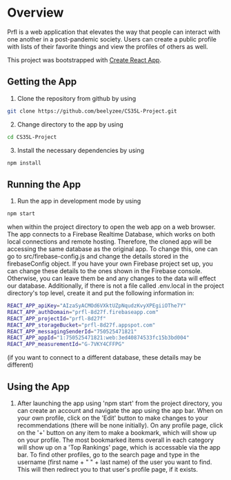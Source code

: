 # Overview

Prfl is a web application that elevates the way that people can interact with one another in a post-pandemic society. Users can create a public profile with lists of their favorite things and view the profiles of others as well.

This project was bootstrapped with [Create React App](https://github.com/facebook/create-react-app).

## Getting the App
1. Clone the repository from github by using
```sh
git clone https://github.com/beelyzee/CS35L-Project.git
```
2. Change directory to the app by using
```sh
cd CS35L-Project
```
3. Install the necessary dependencies by using
```sh
npm install
```

## Running the App
1. Run the app in development mode by using 
```sh
npm start
```
when within the project directory to open the web app on a web browser. The app connects to a Firebase Realtime Database, which works on both local connections and remote hosting. Therefore, the cloned app will be accessing the same database as the original app. To change this, one can go to src/firebase-config.js and change the details stored in the firebaseConfig object. If you have your own Firebase project set up, you can change these details to the ones shown in the Firebase console. Otherwise, you can leave them be and any changes to the data will effect our database. Additionally, if there is not a file called .env.local in the project directory's top level, create it and put the following information in:
```sh
REACT_APP_apiKey="AIzaSyACMOd6VXktUZpNqudzKvyXPEgiiOThe7Y"
REACT_APP_authDomain="prfl-8d27f.firebaseapp.com"
REACT_APP_projectId="prfl-8d27f"
REACT_APP_storageBucket="prfl-8d27f.appspot.com"
REACT_APP_messagingSenderId="750525471821"
REACT_APP_appId="1:750525471821:web:3ed40874533fc15b3bd004"
REACT_APP_measurementId="G-7VKY4CFFPG"
```
(if you want to connect to a different database, these details may be different)

## Using the App
1. After launching the app using 'npm start' from the project directory, you can create an account and navigate the app using the app bar. When on your own profile, click on the 'Edit' button to make changes to your recommendations (there will be none initially). On any profile page, click on the '+' button on any item to make a bookmark, which will show up on your profile. The most bookmarked items overall in each category will show up on a 'Top Rankings' page, which is accessable via the app bar. To find other profiles, go to the search page and type in the username (first name + " " + last name) of the user you want to find. This will then redirect you to that user's profile page, if it exists.